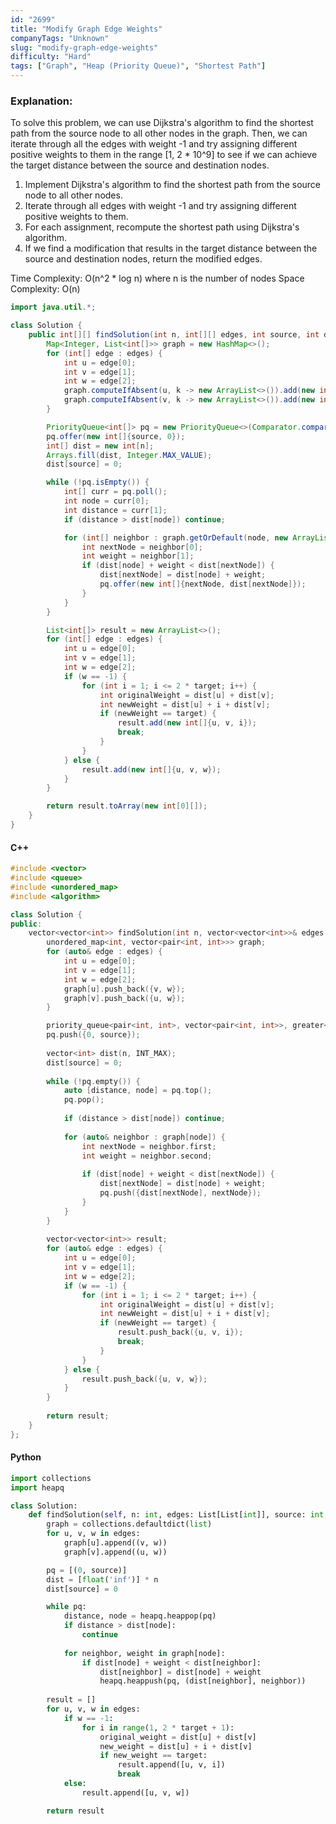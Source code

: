 ```yaml
---
id: "2699"
title: "Modify Graph Edge Weights"
companyTags: "Unknown"
slug: "modify-graph-edge-weights"
difficulty: "Hard"
tags: ["Graph", "Heap (Priority Queue)", "Shortest Path"]
---
```


### Explanation:
To solve this problem, we can use Dijkstra's algorithm to find the shortest path from the source node to all other nodes in the graph. Then, we can iterate through all the edges with weight -1 and try assigning different positive weights to them in the range [1, 2 * 10^9] to see if we can achieve the target distance between the source and destination nodes.

1. Implement Dijkstra's algorithm to find the shortest path from the source node to all other nodes.
2. Iterate through all edges with weight -1 and try assigning different positive weights to them.
3. For each assignment, recompute the shortest path using Dijkstra's algorithm.
4. If we find a modification that results in the target distance between the source and destination nodes, return the modified edges.

Time Complexity: O(n^2 * log n) where n is the number of nodes
Space Complexity: O(n)

```java
import java.util.*;

class Solution {
    public int[][] findSolution(int n, int[][] edges, int source, int destination, int target) {
        Map<Integer, List<int[]>> graph = new HashMap<>();
        for (int[] edge : edges) {
            int u = edge[0];
            int v = edge[1];
            int w = edge[2];
            graph.computeIfAbsent(u, k -> new ArrayList<>()).add(new int[]{v, w});
            graph.computeIfAbsent(v, k -> new ArrayList<>()).add(new int[]{u, w});
        }

        PriorityQueue<int[]> pq = new PriorityQueue<>(Comparator.comparingInt(a -> a[1]));
        pq.offer(new int[]{source, 0});
        int[] dist = new int[n];
        Arrays.fill(dist, Integer.MAX_VALUE);
        dist[source] = 0;

        while (!pq.isEmpty()) {
            int[] curr = pq.poll();
            int node = curr[0];
            int distance = curr[1];
            if (distance > dist[node]) continue;

            for (int[] neighbor : graph.getOrDefault(node, new ArrayList<>())) {
                int nextNode = neighbor[0];
                int weight = neighbor[1];
                if (dist[node] + weight < dist[nextNode]) {
                    dist[nextNode] = dist[node] + weight;
                    pq.offer(new int[]{nextNode, dist[nextNode]});
                }
            }
        }

        List<int[]> result = new ArrayList<>();
        for (int[] edge : edges) {
            int u = edge[0];
            int v = edge[1];
            int w = edge[2];
            if (w == -1) {
                for (int i = 1; i <= 2 * target; i++) {
                    int originalWeight = dist[u] + dist[v];
                    int newWeight = dist[u] + i + dist[v];
                    if (newWeight == target) {
                        result.add(new int[]{u, v, i});
                        break;
                    }
                }
            } else {
                result.add(new int[]{u, v, w});
            }
        }

        return result.toArray(new int[0][]);
    }
}
```

#### C++
```cpp
#include <vector>
#include <queue>
#include <unordered_map>
#include <algorithm>

class Solution {
public:
    vector<vector<int>> findSolution(int n, vector<vector<int>>& edges, int source, int destination, int target) {
        unordered_map<int, vector<pair<int, int>>> graph;
        for (auto& edge : edges) {
            int u = edge[0];
            int v = edge[1];
            int w = edge[2];
            graph[u].push_back({v, w});
            graph[v].push_back({u, w});
        }

        priority_queue<pair<int, int>, vector<pair<int, int>>, greater<pair<int, int>>> pq;
        pq.push({0, source});
        
        vector<int> dist(n, INT_MAX);
        dist[source] = 0;
        
        while (!pq.empty()) {
            auto [distance, node] = pq.top();
            pq.pop();
            
            if (distance > dist[node]) continue;
            
            for (auto& neighbor : graph[node]) {
                int nextNode = neighbor.first;
                int weight = neighbor.second;
                
                if (dist[node] + weight < dist[nextNode]) {
                    dist[nextNode] = dist[node] + weight;
                    pq.push({dist[nextNode], nextNode});
                }
            }
        }
        
        vector<vector<int>> result;
        for (auto& edge : edges) {
            int u = edge[0];
            int v = edge[1];
            int w = edge[2];
            if (w == -1) {
                for (int i = 1; i <= 2 * target; i++) {
                    int originalWeight = dist[u] + dist[v];
                    int newWeight = dist[u] + i + dist[v];
                    if (newWeight == target) {
                        result.push_back({u, v, i});
                        break;
                    }
                }
            } else {
                result.push_back({u, v, w});
            }
        }
        
        return result;
    }
};
```

#### Python
```python
import collections
import heapq

class Solution:
    def findSolution(self, n: int, edges: List[List[int]], source: int, destination: int, target: int) -> List[List[int]]:
        graph = collections.defaultdict(list)
        for u, v, w in edges:
            graph[u].append((v, w))
            graph[v].append((u, w))

        pq = [(0, source)]
        dist = [float('inf')] * n
        dist[source] = 0

        while pq:
            distance, node = heapq.heappop(pq)
            if distance > dist[node]:
                continue
            
            for neighbor, weight in graph[node]:
                if dist[node] + weight < dist[neighbor]:
                    dist[neighbor] = dist[node] + weight
                    heapq.heappush(pq, (dist[neighbor], neighbor))
        
        result = []
        for u, v, w in edges:
            if w == -1:
                for i in range(1, 2 * target + 1):
                    original_weight = dist[u] + dist[v]
                    new_weight = dist[u] + i + dist[v]
                    if new_weight == target:
                        result.append([u, v, i])
                        break
            else:
                result.append([u, v, w])

        return result
```